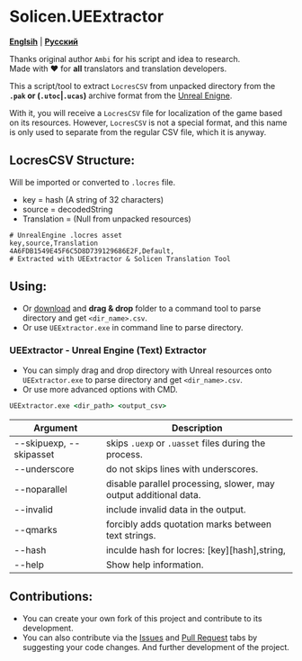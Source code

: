 # Solicen.UEExtractor

[**Englsih**](/README.md) | [**Русский**](./docs/ru/README.ru.md)

Thanks original author `Ambi` for his script and idea to research. <br>
Made with ❤️ for **all** translators and translation developers.

This a script/tool to extract `LocresCSV` from unpacked directory from the **`.pak` or (`.utoc`|`.ucas`)** archive format from the [Unreal Enigne](https://www.unrealengine.com/). 

With it, you will receive a `LocresCSV` file for localization of the game based on its resources. However, `LocresCSV` is not a special format, and this name is only used to separate from the regular CSV file, which it is anyway.

## LocresCSV Structure:
Will be imported or converted to `.locres` file.
- key = hash (A string of 32 characters) 
- source = decodedString
- Translation = (Null from unpacked resources)
```
# UnrealEngine .locres asset
key,source,Translation
4A6FDB1549E45F6C5D8D739129686E2F,Default,
# Extracted with UEExtractor & Solicen Translation Tool
```

## Using:
* Or [download](https://github.com/SolicenTEAM/UEExtractor/releases) and **drag & drop** folder to a command tool to parse directory and get `<dir_name>.csv`.
* Or use `UEExtractor.exe` in command line to parse directory.

### UEExtractor - Unreal Engine (Text) Extractor
* You can simply drag and drop directory with Unreal resources onto `UEExtractor.exe` to parse directory and get `<dir_name>.csv`. 
* Or use more advanced options with CMD.

```cmd
UEExtractor.exe <dir_path> <output_csv> 
```
| Argument | Description |
|----------|-------------|
| --skipuexp, --skipasset | skips `.uexp` or `.uasset` files during the process.
| --underscore | do not skips lines with underscores.
| --noparallel | disable parallel processing, slower, may output additional data.
| --invalid | include invalid data in the output.
| --qmarks | forcibly adds quotation marks between text strings.
| --hash | inculde hash for locres: [key][hash],string,
| --help | Show help information.

## Contributions:
* You can create your own fork of this project and contribute to its development.
* You can also contribute via the [Issues](https://github.com/SolicenTEAM/UEExtractor/issues) and [Pull Request](https://github.com/SolicenTEAM/UEExtractor/pulls) tabs by suggesting your code changes. And further development of the project. 
